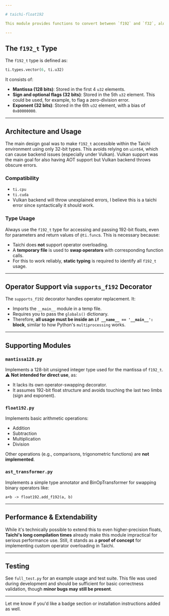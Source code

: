 ```yaml
---

# taichi-float192

This module provides functions to convert between `f192` and `f32`, along with a decorator that enables Taichi functions and kernels to use the `f192_t` type.

---
```


## The `f192_t` Type

The `f192_t` type is defined as:

```python
ti.types.vector(6, ti.u32)
```

It consists of:

* **Mantissa (128 bits)**: Stored in the first 4 `u32` elements.
* **Sign and optional flags (32 bits)**: Stored in the 5th `u32` element. This could be used, for example, to flag a zero-division error.
* **Exponent (32 bits)**: Stored in the 6th `u32` element, with a bias of `0x80000000`.

---

## Architecture and Usage

The main design goal was to make `f192_t` accessible within the Taichi environment using only 32-bit types. This avoids relying on `uint64`, which can cause backend issues (especially under Vulkan). Vulkan support was the main goal for also having AOT support but Vulkan backend throws obscure errors.

### Compatibility

* `ti.cpu`
* `ti.cuda`
* Vulkan backend will throw unexplained errors, I believe this is a taichi error since syntactically it should work.

### Type Usage

Always use the `f192_t` type for accessing and passing 192-bit floats, even for parameters and return values of `@ti.func`s. This is necessary because:

* Taichi does **not** support operator overloading.
* A **temporary file** is used to **swap operators** with corresponding function calls.
* For this to work reliably, **static typing** is required to identify all `f192_t` usage.

---

## Operator Support via `supports_f192` Decorator

The `supports_f192` decorator handles operator replacement. It:

* Imports the `__main__` module in a temp file.
* Requires you to pass the `globals()` dictionary.
* Therefore, **all usage must be inside an `if __name__ == '__main__':` block**, similar to how Python's `multiprocessing` works.

---

## Supporting Modules

### `mantissa128.py`

Implements a 128-bit unsigned integer type used for the mantissa of `f192_t`.
⚠️ **Not intended for direct use**, as:

* It lacks its own operator-swapping decorator.
* It assumes 192-bit float structure and avoids touching the last two limbs (sign and exponent).

### `float192.py`

Implements basic arithmetic operations:

* Addition
* Subtraction
* Multiplication
* Division

Other operations (e.g., comparisons, trigonometric functions) are **not implemented**.

### `ast_transformer.py`

Implements a simple type annotator and BinOpTransformer for swapping binary operators like:

```
a+b -> float192.add_f192(a, b)
```

---

## Performance & Extendability

While it's technically possible to extend this to even higher-precision floats, **Taichi's long compilation times** already make this module impractical for serious performance use. Still, it stands as a **proof of concept** for implementing custom operator overloading in Taichi.

---

## Testing

See `full_test.py` for an example usage and test suite.
This file was used during development and should be sufficient for basic correctness validation, though **minor bugs may still be present**.

---

Let me know if you'd like a badge section or installation instructions added as well.
